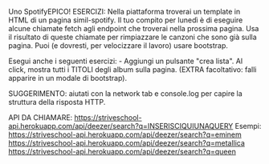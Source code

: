 Uno SpotifyEPICO!
ESERCIZI:
Nella piattaforma troverai un template in HTML di un pagina simil-spotify.
Il tuo compito per lunedì è di eseguire alcune chiamate fetch agli endpoint che troverai nella prossima pagina.
Usa il risultato di queste chiamate per rimpiazzare le canzoni che sono già sulla pagina.
Puoi (e dovresti, per velocizzare il lavoro) usare bootstrap.

Esegui anche i seguenti esercizi:
    - Aggiungi un pulsante "crea lista". Al click, mostra tutti i TITOLI degli album sulla pagina.
      (EXTRA facoltativo: falli apparire in un modale di bootstrap).

SUGGERIMENTO: aiutati con la network tab e console.log per capire la struttura della risposta HTTP.

API DA CHIAMARE:
    https://striveschool-api.herokuapp.com/api/deezer/search?q=INSERISCIQUIUNAQUERY
    Esempi:
    https://striveschool-api.herokuapp.com/api/deezer/search?q=eminem 
    https://striveschool-api.herokuapp.com/api/deezer/search?q=metallica
    https://striveschool-api.herokuapp.com/api/deezer/search?q=queen